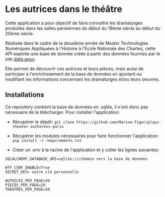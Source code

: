 # Les autrices dans le théâtre #

Cette application a pour objectif de faire connaître les dramaturges produites dans les salles parisiennes du début du 19ème siècle au début du 20ème siècle.

Réalisée dans le cadre  de la deuxième année de Master Technologies Numériques Appliquées à l'Histoire à l'Ecole Nationale des Chartes, cette API exploite une base de donnée créée à partir des données fournies par le site _[data.gouv](https://www.data.gouv.fr/fr/datasets/pieces-de-theatre-ecrites-par-des-femmes-et-representees-a-paris-entre-1809-et-1906/)_.

Elle permet de découvrir ces autrices et leurs pièces, mais aussi de participer à l'enrichissement de la base de données en ajoutant ou modifiant les informations concernant les dramaturges et/ou leurs oeuvres.

## Installations ##

Ce repository contient la base de données en .sqlite, il n'est donc pas nécessaire de la télécharger. 
Pour installer l'application:

- Récupérer le dépôt: 
```git clone https://github.com/Marine-Tiger/plays-theater-authoress-paris```

- Récupérer les modules nécessaires pour faire fonctionner l'application:
```pip install -r requirements.txt```

- Créer un .env à la racine de l'application et y coller les lignes suivantes:
```DEBUG=True
SQLALCHEMY_DATABASE_URI=sqlite:///chemin vers la base de données

WTF_CSRF_ENABLE=True
SECRET_KEY= votre clé personnelle

AUTRICES_PER_PAGE=20
PIECES_PER_PAGE=20
THEATRES_PER_PAGE=20
```
